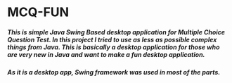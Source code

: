 # MCQ-FUN
##### This is simple Java Swing Based desktop application for Multiple Choice Question Test. In this project I tried to use as  less as possible complex things from Java. This is basically a desktop application for those who are very new in Java and want to make a fun desktop application.
##### As it is a desktop app, Swing framework was used in most of the parts.
